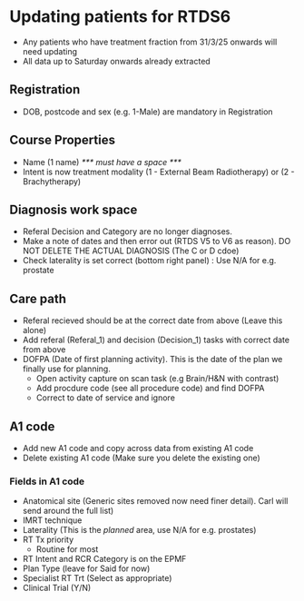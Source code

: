 # Updating patients for RTDS6

- Any patients who have treatment fraction from 31/3/25 onwards will need updating
- All data up to Saturday onwards already extracted

## Registration

- DOB, postcode and sex (e.g. 1-Male) are mandatory in Registration

## Course Properties

- Name (1 name) _*** must have a space ***_
- Intent is now treatment modality (1 - External Beam Radiotherapy) or (2 - Brachytherapy)

## Diagnosis work space

- Referal Decision and Category are no longer diagnoses.
- Make a note of dates and then error out (RTDS V5 to V6 as reason).  DO NOT DELETE THE ACTUAL DIAGNOSIS (The C or D cdoe)
- Check laterality is set correct (bottom right panel) : Use N/A for e.g. prostate

## Care path

- Referal recieved should be at the correct date from above (Leave this alone)
- Add referal (Referal_1) and decision (Decision_1) tasks with correct date from above
- DOFPA (Date of first planning activity). This is the date of the plan we finally use for planning.
  - Open activity capture on scan task (e.g Brain/H&N with contrast)
  - Add procdure code (see all procedure code) and find DOFPA
  - Correct to date of service and ignore

## A1 code

- Add new A1 code and copy across data from existing A1 code
- Delete existing A1 code (Make sure you delete the existing one)

### Fields in A1 code

- Anatomical site (Generic sites removed now need finer detail). Carl will send around the full list)
- IMRT technique
- Laterality (This is the _planned_ area, use N/A for e.g. prostates)
- RT Tx priority
  - Routine for most
- RT Intent and RCR Category is on the EPMF
- Plan Type (leave for Said for now)
- Specialist RT Trt (Select as appropriate)
- Clinical Trial (Y/N)
